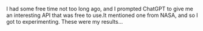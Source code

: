 I had some free time not too long ago, and I prompted ChatGPT to give me an interesting API that was free to use.It mentioned one from NASA, and so I got to experimenting. These were my results...
